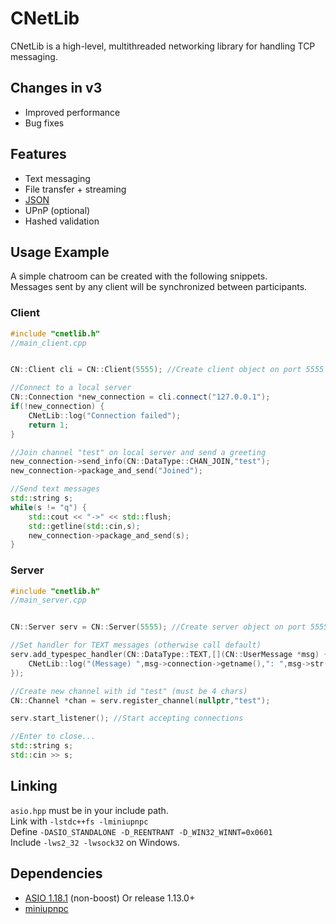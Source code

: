 # CNetLib
CNetLib is a high-level, multithreaded networking library for handling TCP messaging.

## Changes in v3
* Improved performance
* Bug fixes

## Features
* Text messaging
* File transfer + streaming
* [JSON](https://github.com/gmbows/json-kvs)
* UPnP (optional)
* Hashed validation

## Usage Example

A simple chatroom can be created with the following snippets. <br>
Messages sent by any client will be synchronized between participants.

### Client
```cpp
#include "cnetlib.h"
//main_client.cpp


CN::Client cli = CN::Client(5555); //Create client object on port 5555

//Connect to a local server
CN::Connection *new_connection = cli.connect("127.0.0.1"); 
if(!new_connection) {
	CNetLib::log("Connection failed");
	return 1;
}

//Join channel "test" on local server and send a greeting
new_connection->send_info(CN::DataType::CHAN_JOIN,"test");
new_connection->package_and_send("Joined");

//Send text messages
std::string s;
while(s != "q") {
	std::cout << "->" << std::flush; 
	std::getline(std::cin,s);
	new_connection->package_and_send(s);
}
```

### Server
```cpp
#include "cnetlib.h"
//main_server.cpp


CN::Server serv = CN::Server(5555); //Create server object on port 5555

//Set handler for TEXT messages (otherwise call default)
serv.add_typespec_handler(CN::DataType::TEXT,[](CN::UserMessage *msg) { 
	CNetLib::log("(Message) ",msg->connection->getname(),": ",msg->str());
});

//Create new channel with id "test" (must be 4 chars)
CN::Channel *chan = serv.register_channel(nullptr,"test");

serv.start_listener(); //Start accepting connections

//Enter to close...
std::string s;
std::cin >> s;
```

## Linking

`asio.hpp` must be in your include path.  <br>
Link with `-lstdc++fs -lminiupnpc` <br>
Define `-DASIO_STANDALONE -D_REENTRANT -D_WIN32_WINNT=0x0601` <br>
Include `-lws2_32 -lwsock32` on Windows.

## Dependencies
* [ASIO 1.18.1](https://sourceforge.net/projects/asio/files/asio/1.18.1%20%28Stable%29/) (non-boost) Or release 1.13.0+ <br>
* [miniupnpc](https://github.com/miniupnp/miniupnp/tree/master/miniupnpc)

